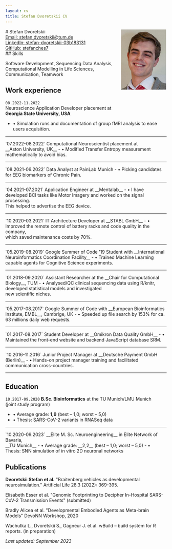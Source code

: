 ```yaml
---
layout: cv
title: Stefan Dvoretskii CV
---
```

<img style="float: right;width: 15vw; height:auto" src="media/my_photo.png">
# Stefan Dvoretskii


<div id="webaddress">
<a href="stefan.dvoretskii@tum.de">Email: stefan.dvoretskii@tum.de</a> 
  <br>
<a href="https://www.linkedin.com/in/stefan-dvoretskii-03b183131/">LinkedIn: stefan-dvoretskii-03b183131</a>
  <br> 
  <a href="https://github.com/stefanches7">GitHub: stefanches7</a>
 </div>
## Skills

Software Development, Sequencing Data Analysis, Computational Modelling in Life Sciences, Communication, Teamwork

## Work experience

`08.2022-11.2022`	
Neuroscience Application Developer placement at <br> __Georgia State University, USA__ 
- • Simulation runs and documentation of group fMRI analysis to ease users acquisition.
<hr>
`07.2022-08.2022`	
Computational Neuroscientist placement at <br> __Aston University, UK__ 
- • Modified Transfer Entropy measurement mathematically to avoid bias.
<hr>
`08.2021-06.2022`
Data Analyst at PainLab Munich
- • Picking candidates for EEG biomarkers of Chronic Pain.
<hr>
`04.2021-07.2021`
Application Engineer at __Mentalab__
-  • I have developed BCI tasks like Motor Imagery and worked on the signal processing. <br> This helped to advertise the EEG device.
<hr>
`10.2020-03.2021`
IT Architecture Developer at __STABL GmbH__
-  • Improved the remote control of battery racks and code quality in the company, <br> which saved maintenance costs by 70%.
<hr>
`05.2019-08.2019`
Google Summer of Code '19 Student with __International Neuroinformatics Coordination Facility__
- • Trained Machine Learning capable agents for Cognitive Science experiments.
<hr>
`01.2018-09.2020`
Assistant Researcher at the __Chair for Computational Biology__, TUM
- • Analysed/QC clinical sequencing data using R/knitr, developed statistical models and investigated <br> new scientific niches.
<hr>
`05.2017-08.2017`
Google Summer of Code with __European Bioinformatics Institute, EMBL__, Cambrige, UK
- • Speeded up file search by 153% for ca. 63 millions daily web requests.
<hr>
`01.2017-08.2017`	 
Student Developer at __Omikron Data Quality GmbH__ 
- • Maintained the front-end website and backend JavaScript database SRM. 
 <hr>
`10.2016-11.2016`	
Junior Project Manager at __Deutsche Payment GmbH (Berlin)__ 
- • Hands-on project manager training and facilitated communication cross-countries.

<hr>

## Education

`10.2017-09.2020`
__B.Sc. Bioinformatics__ at the TU Munich/LMU Munich <br> (joint study program)
- • Average grade: __1,9__ (best – 1,0; worst – 5,0)
- • Thesis: SARS-CoV-2 variants in RNASeq data
<hr>
`10.2020-09.2023`
__Elite M. Sc. Neuroengineering__ in Elite Network of Bavaria,<br> __TU Munich__
- • Average grade: __2,2__ (best – 1,0; worst – 5,0)
- • Thesis: SNN simulation of in vitro 2D neuronal networks

## Publications

__Dvoretskii Stefan et al.__ "Braitenberg vehicles as developmental neurosimulation." Artificial Life 28.3 (2022): 369-395.

Elisabeth Esser et al. "Genomic Footprinting to Decipher In-Hospital SARS-CoV-2 Transmission Events" (submitted)

Bradly Alicea et al. "Developmental Embodied Agents as Meta-brain Models" DevoNN Workshop, 2020

Wachutka L., Dvoretskii S., Gagneur J. et al. wBuild – build system for R reports. (in preparation)

_Last updated: September 2023_


